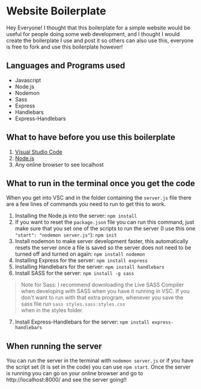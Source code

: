 # Website Boilerplate

Hey Everyone! I thought that this boilerplate for a simple website would be useful for people doing some web development, and I thought I would create the boilerplate I use and post it so others can also use this, everyone is free to fork and use this boilerplate however!

## Languages and Programs used

- Javascript
- Node.js
- Nodemon
- Sass
- Express
- Handlebars
- Express-Handlebars

## What to have before you use this boilerplate

1. [Visual Studio Code](https://code.visualstudio.com/download)
2. [Node.js](https://nodejs.org/)
3. Any online browser to see localhost

## What to run in the terminal once you get the code

When you get into VSC and in the folder containing the `server.js` file there are a few lines of commands you need to run to get this to work.
1. Installing the Node.js into the server:
```npm install```
2. If you want to reset the `package.json` file you can run this command, just make sure that you set one of the scripts to run the server (I use this one `"start": "nodemon server.js"`):
```npm init```
3. Install nodemon to make server development faster, this automatically resets the server once a file is saved so the server does not need to be turned off and turned on again:
```npm install nodemon```
4. Installing Express for the server:
```npm install express```
5. Installing Handlebars for the server:
```npm install handlebars```
6. Install SASS for the server:
```npm install -g sass```
> Note for Sass: 
> I recommend downloading the Live SASS Compiler when developing with SASS when you have it running in VSC. If you don't want to run with that extra program, whenever you save the sass file run
> ```sass styles.sass:styles.css```  
> when in the styles folder.
7. Install Express-Handlebars for the server:
```npm install express-handlebars```

## When running the server
You can run the server in the terminal with ```nodemon server.js``` or if you have the script set (it is set in the code) you can use ```npm start```.
Once the server is running you can go on your online browser and go to http://localhost:8000/ and see the server going!!
